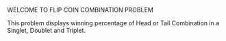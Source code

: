 WELCOME TO FLIP COIN COMBINATION PROBLEM

This problem displays winning percentage of Head or Tail Combination in a Singlet, Doublet and Triplet.
